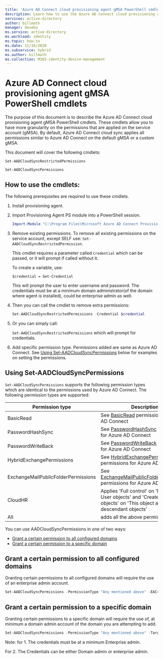 ```yaml
---
title: 'Azure AD Connect cloud provisioning agent gMSA PowerShell cmdlets'
description: Learn how to use the Azure AD Connect cloud provisioning agent gMSA powershell cmdlets.
services: active-directory
author: billmath
manager: daveba
ms.service: active-directory
ms.workload: identity
ms.topic: how-to
ms.date: 11/16/2020
ms.subservice: hybrid
ms.author: billmath
ms.collection: M365-identity-device-management
---
```


# Azure AD Connect cloud provisioning agent gMSA PowerShell cmdlets

The purpose of this document is to describe the Azure AD Connect cloud provisioning agent gMSA PowerShell cmdlets. These cmdlets allow you to have more granularity on the permissions that are applied on the service account (gMSA). By default, Azure AD Connect cloud sync applies all permissions similar to Azure AD Connect on the default gMSA or a custom gMSA.

This document will cover the following cmdlets:

`Set-AADCloudSyncRestrictedPermissions`

`Set-AADCloudSyncPermissions`

## How to use the cmdlets:

The following prerequisites are required to use these cmdlets.

1. Install provisioning agent.

2. Import Provisioning Agent PS module into a PowerShell session.

   ```powershell
   Import-Module "C:\Program Files\Microsoft Azure AD Connect Provisioning Agent\Microsoft.CloudSync.Powershell.dll"  
   ```

3. Remove existing permissions.  To remove all existing permissions on the service account, except SELF use: `Set-AADCloudSyncRestrictedPermission`.

   This cmdlet requires a parameter called `Credential` which can be passed, or it will prompt if called without it.

   To create a variable, use:

   `$credential = Get-Credential`

   This will prompt the user to enter username and password. The credentials must be at a minimum domain administrator(of the domain where agent is installed), could be enterprise admin as well.

4. Then you can call the cmdlet to remove extra permissions:

   ```powershell
   Set-AADCloudSyncRestrictedPermissions -Credential $credential 
   ```

5. Or you can simply call:

   `Set-AADCloudSyncRestrictedPermissions` which will prompt for credentials.

6. Add specific permission type. Permissions added are same as Azure AD Connect. See [Using Set-AADCloudSyncPermissions](#using-set-aadcloudsyncpermissions) below for examples on setting the permissions.

## Using Set-AADCloudSyncPermissions

`Set-AADCloudSyncPermissions` supports the following permission types which are identical to the permissions used by Azure AD Connect. The following permission types are supported:

|Permission type|Description|
|-----|-----|
|BasicRead| See [BasicRead](../../active-directory/hybrid/how-to-connect-configure-ad-ds-connector-account.md#configure-basic-read-only-permissions) permissions for Azure AD Connect|
|PasswordHashSync|See [PasswordHashSync](../../active-directory/hybrid/how-to-connect-configure-ad-ds-connector-account.md#permissions-for-password-hash-synchronization) permissions for Azure AD Connect|
|PasswordWriteBack|See [PasswordWriteBack](../../active-directory/hybrid/how-to-connect-configure-ad-ds-connector-account.md#permissions-for-password-writeback) permissions for Azure AD Connect|
|HybridExchangePermissions|See [HybridExchangePermissions](../../active-directory/hybrid/how-to-connect-configure-ad-ds-connector-account.md#permissions-for-exchange-hybrid-deployment) permissions for Azure AD Connect|
|ExchangeMailPublicFolderPermissions| See [ExchangeMailPublicFolderPermissions](../../active-directory/hybrid/how-to-connect-configure-ad-ds-connector-account.md#permissions-for-exchange-mail-public-folders-preview) permissions for Azure AD Connect|
|CloudHR| Applies 'Full control' on 'Descendant User objects' and 'Create/delete User objects' on 'This object and all descendant objects'|
|All|adds all the above permissions.|

You can use AADCloudSyncPermissions in one of two ways:
- [Grant a certain permission to all configured domains](#grant-a-certain-permission-to-all-configured-domains)
- [Grant a certain permission to a specific domain](#grant-a-certain-permission-to-a-specific-domain)

## Grant a certain permission to all configured domains

Granting certain permissions to all configured domains will require the use of an enterprise admin account.

```powershell
Set-AADCloudSyncPermissions -PermissionType "Any mentioned above" -EACredential $credential (prepopulated same as above [$credential = Get-Credential]) 
```

## Grant a certain permission to a specific domain

Granting certain permissions to a specific domain will require the use of, at minimum a domain admin account of the domain you are attempting to add.

```powershell
Set-AADCloudSyncPermissions -PermissionType "Any mentioned above" -TargetDomain "FQDN of domain" (has to be already configured through wizard) -TargetDomainCredential $credential(same as above) 
```

Note: for 1. The credentials must be at a minimum Enterprise admin.

For 2. The Credentials can be either Domain admin or enterprise admin.
